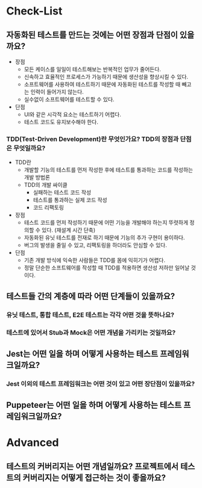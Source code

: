 # Check-List

## 자동화된 테스트를 만드는 것에는 어떤 장점과 단점이 있을까요?

- 장점
  - 모든 케이스를 일일이 테스트해보는 반복적인 업무가 줄어든다.
  - 신속하고 효율적인 프로세스가 가능하기 때문에 생산성을 향상시킬 수 있다.
  - 소프트웨어를 사용하여 테스트하기 때문에 자동화된 테스트를 작성할 때 빼고는 인력이 들어가지 않는다.
  - 실수없이 소프트웨어를 테스트할 수 있다.
- 단점
  - UI와 같은 시각적 요소는 테스트하기 어렵다.
  - 테스트 코드도 유지보수해야 한다.

### TDD(Test-Driven Development)란 무엇인가요? TDD의 장점과 단점은 무엇일까요?

- TDD란
  - 개발할 기능의 테스트를 먼저 작성한 후에 테스트를 통과하는 코드를 작성하는 개발 방법론
  - TDD의 개발 싸이클
    - 실패하는 테스트 코드 작성
    - 테스트를 통과하는 실제 코드 작성
    - 코드 리팩토링
- 장점
  - 테스트 코드를 먼저 작성하기 때문에 어떤 기능을 개발해야 하는지 뚜렷하게 정의할 수 있다. (재설계 시간 단축)
  - 자동화된 유닛 테스트를 전재로 하기 때문에 기능의 추가 구현이 용이하다.
  - 버그의 발생을 줄일 수 있고, 리팩토링을 하더라도 안심할 수 있다.
- 단점
  - 기존 개발 방식에 익숙한 사람들은 TDD를 몸에 익히기가 어렵다.
  - 정말 단순한 소프트웨어를 작성할 때 TDD를 적용하면 생산성 저하만 일어날 것이다.

## 테스트들 간의 계층에 따라 어떤 단계들이 있을까요?

### 유닛 테스트, 통합 테스트, E2E 테스트는 각각 어떤 것을 뜻하나요?

### 테스트에 있어서 Stub과 Mock은 어떤 개념을 가리키는 것일까요?

## Jest는 어떤 일을 하며 어떻게 사용하는 테스트 프레임워크일까요?

### Jest 이외의 테스트 프레임워크는 어떤 것이 있고 어떤 장단점이 있을까요?

## Puppeteer는 어떤 일을 하며 어떻게 사용하는 테스트 프레임워크일까요?

# Advanced

## 테스트의 커버리지는 어떤 개념일까요? 프로젝트에서 테스트의 커버리지는 어떻게 접근하는 것이 좋을까요?